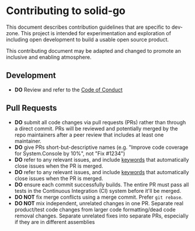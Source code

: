 Contributing to solid-go
======================

This document describes contribution guidelines that are specific to dev-zone. This project is intended for experimentation and exploration of including open development to build a usable open source product.

This contributing document may be adapted and changed to promote an inclusive and enabling atmosphere. 


Development
-------------
* **DO** Review and refer to the [Code of Conduct](./CODE_OF_CONDUCT.md)


Pull Requests
-------------

* **DO** submit all code changes via pull requests (PRs) rather than through a direct commit. PRs will be reviewed and potentially merged by the repo maintainers after a peer review that includes at least one maintainer.
* **DO** give PRs short-but-descriptive names (e.g. "Improve code coverage for System.Console by 10%", not "Fix #1234")
* **DO** refer to any relevant issues, and include [keywords](https://help.github.com/articles/closing-issues-via-commit-messages/) that automatically close issues when the PR is merged.
* **DO** refer to any relevant issues, and include [keywords](https://help.github.com/articles/closing-issues-via-commit-messages/) that automatically close issues when the PR is merged.
* **DO** ensure each commit successfully builds.  The entire PR must pass all tests in the Continuous Integration (CI) system before it'll be merged.
* **DO NOT** fix merge conflicts using a merge commit. Prefer `git rebase`.
* **DO NOT** mix independent, unrelated changes in one PR. Separate real product/test code changes from larger code formatting/dead code removal changes. Separate unrelated fixes into separate PRs, especially if they are in different assemblies